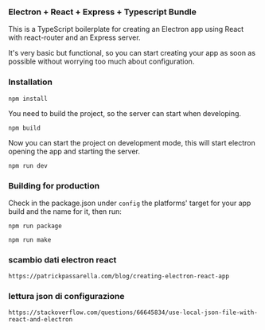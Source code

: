 <h3>Electron + React + Express + Typescript Bundle</h3>

This is a TypeScript boilerplate for creating an Electron app using React with react-router and an Express server.

It's very basic but functional, so you can start creating your app as soon as possible without worrying too much about configuration.

<h3>Installation</h3>

```
npm install
```

You need to build the project, so the server can start when developing.

```
npm build
```

Now you can start the project on development mode, this will start electron opening the app and starting the server.
```
npm run dev
```

<h3>Building for production</h3>

Check in the package.json under `config` the platforms' target for your app build and the name for it, then run:

```
npm run package
```

```
npm run make
```
<h3>
scambio dati electron react
</h3>

```
https://patrickpassarella.com/blog/creating-electron-react-app
```

<h3>
lettura json di configurazione
</h3>

```
https://stackoverflow.com/questions/66645834/use-local-json-file-with-react-and-electron
```
